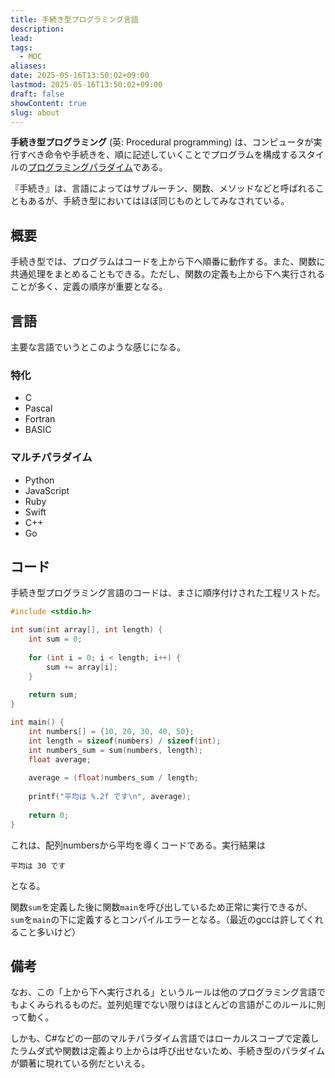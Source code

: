 ```yaml
---
title: 手続き型プログラミング言語
description: 
lead: 
tags:
  - MOC
aliases: 
date: 2025-05-16T13:50:02+09:00
lastmod: 2025-05-16T13:50:02+09:00
draft: false
showContent: true
slug: about
---
```

**手続き型プログラミング** (英: Procedural programming) は、コンピュータが実行すべき命令や手続きを、順に記述していくことでプログラムを構成するスタイルの[プログラミングパラダイム](../プログラミングパラダイム.md)である。

『手続き』は、言語によってはサブルーチン、関数、メソッドなどと呼ばれることもあるが、手続き型においてはほぼ同じものとしてみなされている。

## 概要
手続き型では、プログラムはコードを上から下へ順番に動作する。また、関数に共通処理をまとめることもできる。ただし、関数の定義も上から下へ実行されることが多く、定義の順序が重要となる。
## 言語
主要な言語でいうとこのような感じになる。
### 特化
- C
- Pascal
- Fortran
- BASIC
### マルチパラダイム
- Python
- JavaScript
- Ruby
- Swift
- C++
- Go
## コード
手続き型プログラミング言語のコードは、まさに順序付けされた工程リストだ。

```c
#include <stdio.h>

int sum(int array[], int length) {
	int sum = 0;
	
    for (int i = 0; i < length; i++) {
        sum += array[i];
    }
	
	return sum;
}

int main() {
    int numbers[] = {10, 20, 30, 40, 50};
    int length = sizeof(numbers) / sizeof(int);
    int numbers_sum = sum(numbers, length);
    float average;
	
    average = (float)numbers_sum / length;
	
    printf("平均は %.2f です\n", average);
	
    return 0;
}
```

これは、配列numbersから平均を導くコードである。実行結果は
```
平均は 30 です
```
となる。

関数`sum`を定義した後に関数`main`を呼び出しているため正常に実行できるが、`sum`を`main`の下に定義するとコンパイルエラーとなる。（最近のgccは許してくれること多いけど）

## 備考
なお、この「上から下へ実行される」というルールは他のプログラミング言語でもよくみられるものだ。並列処理でない限りはほとんどの言語がこのルールに則って動く。

しかも、C#などの一部のマルチパラダイム言語ではローカルスコープで定義したラムダ式や関数は定義より上からは呼び出せないため、手続き型のパラダイムが顕著に現れている例だといえる。